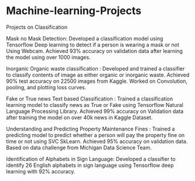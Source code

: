 # Machine-learning-Projects
Projects on Classification

Mask no Mask Detection: Developed a classification model using Tensorflow Deep learning to detect if a person is wearing a mask or not Using Webcam. Achieved 93% accuracy on validation data after learning the model using over 1000 images.

Inorganic Organic waste classification : Developed and trained a classifier to classify contents of image as either organic or inorganic waste. Achieved 90% test accuracy on 22500 images from Kaggle. Worked on Convolution, pooling, and plotting loss curves.

Fake or True news Text based Classification : Trained a classification learning model to classify news as True or Fake using Tensorflow Natural Language Processing Library. Achieved 99% accuracy on Validation data after training the model on over 40k news in Kaggle Dataset.

Understanding and Predicting Property Maintenance Fines : Trained a predicting model to predict whether a person will pay the property fine on time or not using SVC SkLearn. Achieved 95% accuracy on validation data. Based on data challenge from Michigan Data Science Team.

Identification of Alphabets in Sign Language: Developed a classifier to identify 26 English alphabets in sign language using Tensorflow deep learning with 92% accuracy.

